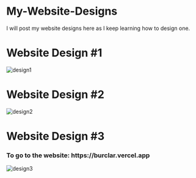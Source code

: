 # My-Website-Designs
I will post my website designs here as I keep learning how to design one.

  <h1>Website Design #1</h1>
  <img src="https://raw.githubusercontent.com/Nerimb/My-Website-Designs/main/Website%20Design%20%231/website1.PNG" alt="design1">

<h1>Website Design #2</h1>
  <img src="https://raw.githubusercontent.com/Nerimb/My-Website-Designs/main/Website%20Design%20%232/Design%20%232.PNG" alt="design2">

<h1>Website Design #3</h1>
  <h3>To go to the website: https://burclar.vercel.app</h3>
  <img src="https://raw.githubusercontent.com/Nerimb/My-Website-Designs/main/Website%20Design%20%233/ss.png" alt="design3">
